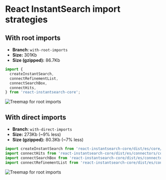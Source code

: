 # React InstantSearch import strategies

## With root imports

- **Branch**: `with-root-imports`
- **Size:** 301Kb
- **Size (gzipped):** 86.7Kb

```js
import {
  createInstantSearch,
  connectRefinementList,
  connectSearchBox,
  connectHits,
} from 'react-instantsearch-core';
```

![Treemap for root imports](./assets/treemap-root-imports.jpg)

## With direct imports

- **Branch**: `with-direct-imports`
- **Size:** 273Kb (~9% less)
- **Size (gzipped):** 80.3Kb (~7% less)

```js
import createInstantSearch from 'react-instantsearch-core/dist/es/core/createInstantSearch';
import connectHits from 'react-instantsearch-core/dist/es/connectors/connectHits';
import connectSearchBox from 'react-instantsearch-core/dist/es/connectors/connectSearchBox';
import connectRefinementList from 'react-instantsearch-core/dist/es/connectors/connectRefinementList';
```

![Treemap for root imports](./assets/treemap-direct-imports.jpg)
